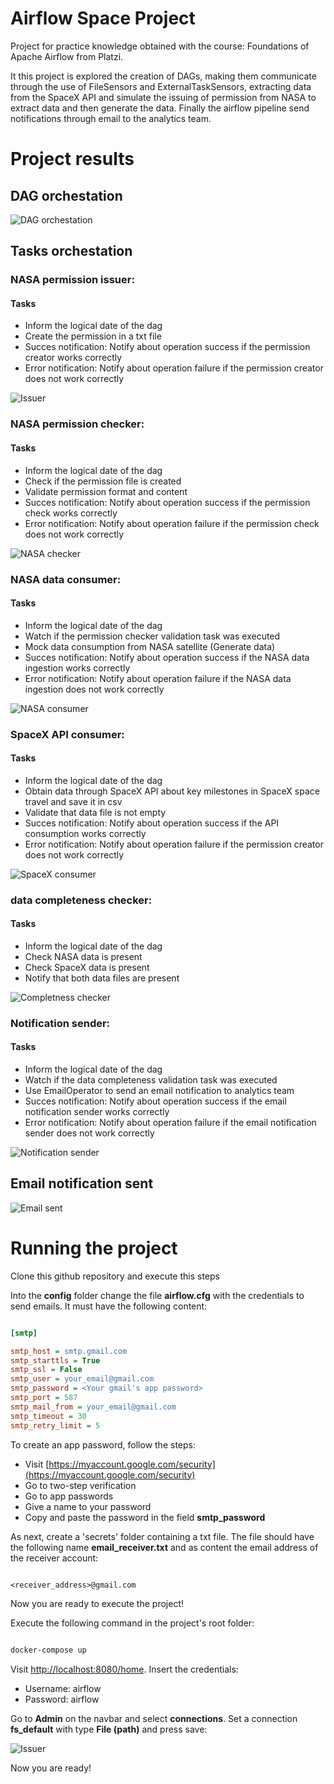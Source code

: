# Airflow Space Project
Project for practice knowledge obtained with the course: Foundations of Apache Airflow from Platzi.

It this project is explored the creation of DAGs, making them communicate through the use of FileSensors and ExternalTaskSensors, extracting data from the SpaceX API and simulate the issuing of permission from NASA to extract data and then generate the data. Finally the airflow pipeline send notifications through email to the analytics team. 

# Project results

## DAG orchestation

![DAG orchestation](doc_images\Airflow_DAG_orchestation.jpg)

## Tasks orchestation

### NASA permission issuer:

#### Tasks
- Inform the logical date of the dag
- Create the permission in a txt file
- Succes notification: Notify about operation success if the permission creator works correctly
- Error notification: Notify about operation failure if the permission creator does not work correctly

![Issuer](doc_images\NASA_issuer_graph.png)

### NASA permission checker:

#### Tasks
- Inform the logical date of the dag
- Check if the permission file is created
- Validate permission format and content
- Succes notification: Notify about operation success if the permission check works correctly
- Error notification: Notify about operation failure if the permission check does not work correctly

![NASA checker](doc_images\permission_checker.png)

### NASA data consumer:

#### Tasks
- Inform the logical date of the dag
- Watch if the permission checker validation task was executed
- Mock data consumption from NASA satellite (Generate data)
- Succes notification: Notify about operation success if the NASA data ingestion works correctly
- Error notification: Notify about operation failure if the NASA data ingestion does not work correctly

![NASA consumer](doc_images\NASA_data_consumer.png)

### SpaceX API consumer:

#### Tasks
- Inform the logical date of the dag
- Obtain data through SpaceX API about key milestones in SpaceX space travel and save it in csv
- Validate that data file is not empty
- Succes notification: Notify about operation success if the API consumption works correctly
- Error notification: Notify about operation failure if the permission creator does not work correctly

![SpaceX consumer](doc_images\SpaceX_API_consumer.png)

### data completeness checker:

#### Tasks
- Inform the logical date of the dag
- Check NASA data is present
- Check SpaceX data is present
- Notify that both data files are present

![Completness checker](doc_images\data_completeness_checker.png)

### Notification sender:

#### Tasks
- Inform the logical date of the dag
- Watch if the data completeness validation task was executed
- Use EmailOperator to send an email notification to analytics team
- Succes notification: Notify about operation success if the email notification sender works correctly
- Error notification: Notify about operation failure if the email notification sender does not work correctly

![Notification sender](doc_images\email_sender.png)

## Email notification sent

![Email sent](doc_images\email_notification.png)

# Running the project

Clone this github repository and execute this steps

Into the **config** folder change the file **airflow.cfg** with the credentials to send emails. It must have the following content:

``` ini

[smtp]

smtp_host = smtp.gmail.com
smtp_starttls = True
smtp_ssl = False
smtp_user = your_email@gmail.com
smtp_password = <Your gmail's app password>
smtp_port = 587
smtp_mail_from = your_email@gmail.com
smtp_timeout = 30
smtp_retry_limit = 5

```

To create an app password, follow the steps:

- Visit [https://myaccount.google.com/security](https://myaccount.google.com/security)
- Go to two-step verification
- Go to app passwords
- Give a name to your password
- Copy and paste the password in the field **smtp_password**

As next, create a 'secrets' folder containing a txt file. The file should have the following name **email_receiver.txt** and as content the email address of the receiver account:

``` txt

<receiver_address>@gmail.com

```

Now you are ready to execute the project!

Execute the following command in the project's root folder:

``` bash

docker-compose up

```

Visit [http://localhost:8080/home](http://localhost:8080/home). Insert the credentials:
- Username: airflow
- Password: airflow

Go to **Admin** on the navbar and select **connections**. Set a connection **fs_default** with type **File (path)** and press save:

![Issuer](doc_images\connection.png)

Now you are ready!
